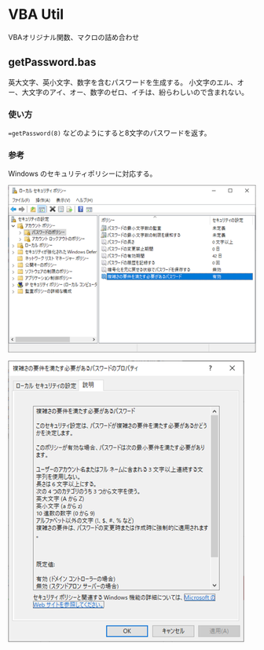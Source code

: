 # VBA Util
VBAオリジナル関数、マクロの詰め合わせ

## getPassword.bas
英大文字、英小文字、数字を含むパスワードを生成する。
小文字のエル、オー、大文字のアイ、オー、数字のゼロ、イチは、紛らわしいので含まれない。

### 使い方
`=getPassword(8)` などのようにすると8文字のパスワードを返す。

### 参考
Windows のセキュリティポリシーに対応する。

![1](https://github.com/mindwood-jp/vba-util/blob/images/1.png)

![2](https://github.com/mindwood-jp/vba-util/blob/images/2.png)

